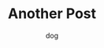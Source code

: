 ---
title: Another Post
pubDate: 2020-01-01
modDate: 2023-01-01
description: This is the another article!
author: dog
tags: [post, next]
---